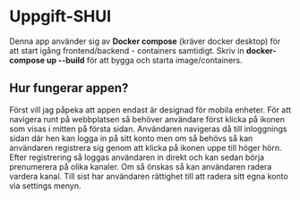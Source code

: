 # Uppgift-SHUI

Denna app använder sig av **Docker compose** (kräver docker desktop) för att start igång frontend/backend - containers samtidigt.
Skriv in **docker-compose up --build** för att bygga och starta image/containers.

## Hur fungerar appen?
Först vill jag påpeka att appen endast är designad för mobila enheter. För att navigera runt på webbplatsen så behöver användare först klicka på ikonen som visas i mitten på första sidan.
Användaren navigeras då till inloggnings sidan där hen kan logga in på sitt konto men om så behövs så kan användaren registrera sig genom att klicka på ikonen uppe till höger hörn. Efter registrering så loggas användaren in direkt och kan sedan börja prenumerera på olika kanaler. Om så önskas så kan användaren radera vardera kanal. Till sist har användaren rättighet till att radera sitt egna konto via settings menyn.
